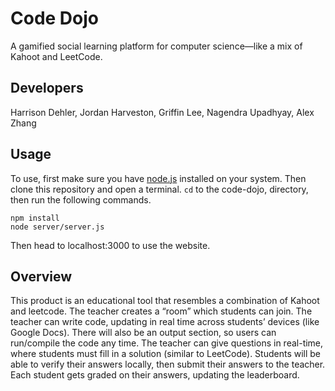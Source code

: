 # Code Dojo
A gamified social learning platform for computer science—like a mix of Kahoot and LeetCode.

## Developers
Harrison Dehler, Jordan Harveston, Griffin Lee, Nagendra Upadhyay, Alex Zhang

## Usage
To use, first make sure you have [node.js](https://nodejs.org/en/) installed on your system. Then clone this repository and open a terminal. `cd` to the code-dojo, directory, then run the following commands.

    npm install
    node server/server.js

Then head to localhost:3000 to use the website.

## Overview
This product is an educational tool that resembles a combination of Kahoot and leetcode.
The teacher creates a “room” which students can join.
The teacher can write code, updating in real time across students’ devices (like Google Docs).
There will also be an output section, so users can run/compile the code any time.
The teacher can give questions in real-time, where students must fill in a solution (similar to LeetCode).
Students will be able to verify their answers locally, then submit their answers to the teacher.
Each student gets graded on their answers, updating the leaderboard.


<!-- ## Planned Features
- [ ] Individual quiz rooms, supporting multiple concurrent users
- [ ] Support for multiple programming languages
- [ ] Text chat for quiz rooms
- [ ] User accounts with Google Single-Sign On (SSO)
- [ ]  -->
